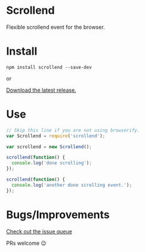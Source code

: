 # Scrollend

Flexible scrollend event for the browser.

# Install

```
npm install scrollend --save-dev
```

or

[Download the latest release.](https://github.com/LegitTalon/scrollend/releases)

# Use

```javascript
// Skip this line if you are not using browserify.
var Scrollend = require('scrollend');

var scrollend = new Scrollend();

scrollend(function() {
  console.log('done scrolling');
});

scrollend(function() {
  console.log('another done scrolling event.');
});
```

# Bugs/Improvements

[Check out the issue queue](https://github.com/LegitTalon/scrollend/issues)

PRs welcome :wink:

